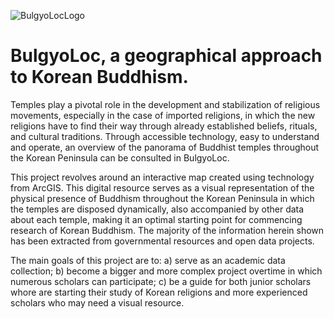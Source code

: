 ![BulgyoLocLogo](../app/images/bulgyolocheader.png)


# BulgyoLoc, a geographical approach to Korean Buddhism.

Temples play a pivotal role in the development and stabilization of religious movements, especially in the case of imported religions, in which the new religions have to find their way through already established beliefs, rituals, and cultural traditions. Through accessible technology, easy to understand and operate, an overview of the panorama of Buddhist temples throughout the Korean Peninsula can be consulted in BulgyoLoc. 

This project revolves around an interactive map created using technology from ArcGIS. This digital resource serves as a visual representation of the physical presence of Buddhism throughout the Korean Peninsula in which the temples are disposed dynamically, also accompanied by other data about each temple, making it an optimal starting point for commencing research of Korean Buddhism. The majority of the information herein shown has been extracted from governmental resources and open data projects.

The main goals of this project are to: a) serve as an academic data collection; b) become a bigger and more complex project overtime in which numerous scholars can participate; c) be a guide for both junior scholars whore are starting their study of Korean religions and more experienced scholars who may need a visual resource. 
